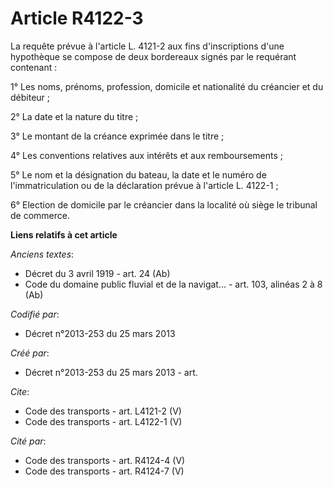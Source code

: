 # Article R4122-3

La requête prévue à l'article L. 4121-2 aux fins d'inscriptions d'une hypothèque se compose de deux bordereaux signés par le
requérant contenant : 

1° Les noms, prénoms, profession, domicile et nationalité du créancier et du débiteur ; 

2° La date et la nature du titre ; 

3° Le montant de la créance exprimée dans le titre ; 

4° Les conventions relatives aux intérêts et aux remboursements ; 

5° Le nom et la désignation du bateau, la date et le numéro de l'immatriculation ou de la déclaration prévue à l'article L.
4122-1 ; 

6° Election de domicile par le créancier dans la localité où siège le tribunal de commerce.

**Liens relatifs à cet article**

_Anciens textes_:

  - Décret du 3 avril 1919 - art. 24 (Ab)
  - Code du domaine public fluvial et de la navigat... - art. 103, alinéas 2 à 8 (Ab)

_Codifié par_:

  - Décret n°2013-253 du 25 mars 2013

_Créé par_:

  - Décret n°2013-253 du 25 mars 2013 - art.

_Cite_:

  - Code des transports - art. L4121-2 (V)
  - Code des transports - art. L4122-1 (V)

_Cité par_:

  - Code des transports - art. R4124-4 (V)
  - Code des transports - art. R4124-7 (V)
